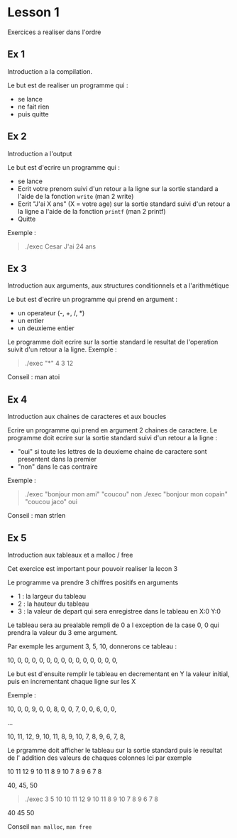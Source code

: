 # Lesson 1

Exercices a realiser dans l'ordre

## Ex 1

Introduction a la compilation.

Le but est de realiser un programme qui :
- se lance
- ne fait rien
- puis quitte

## Ex 2

Introduction a l'output

Le but est d'ecrire un programme qui :
- se lance
- Ecrit votre prenom suivi d'un retour a la ligne sur la sortie standard a l'aide de la fonction `write` (man 2 write)
- Ecrit "J'ai X ans" (X = votre age) sur la sortie standard suivi d'un retour a la ligne a l'aide de la fonction `printf` (man 2 printf)
- Quitte

Exemple :
> ./exec
Cesar
J'ai 24 ans
> 

## Ex 3

Introduction aux arguments, aux structures conditionnels et a l'arithmétique

Le but est d'ecrire un programme qui prend en argument :
- un operateur (-, +, /, *)
- un entier
- un deuxieme entier

Le programme doit ecrire sur la sortie standard le resultat de l'operation suivit d'un retour a la ligne.
Exemple :
> ./exec "*" 4 3
12
>

Conseil :
man atoi


## Ex 4

Introduction aux chaines de caracteres et aux boucles

Ecrire un programme qui prend en argument 2 chaines de caractere.
Le programme doit ecrire sur la sortie standard suivi d'un retour a la ligne :
- "oui" si toute les lettres de la deuxieme chaine de caractere sont presentent dans la premier
- "non" dans le cas contraire

Exemple :
> ./exec "bonjour mon ami" "coucou"
non
> ./exec "bonjour mon copain" "coucou jaco"
oui
>

Conseil :
man strlen

## Ex 5

Introduction aux tableaux et a malloc / free

Cet exercice est important pour pouvoir realiser la lecon 3

Le programme va prendre 3 chiffres positifs en arguments
- 1 : la largeur du tableau
- 2 : la hauteur du tableau
- 3 : la valeur de depart qui sera enregistree dans le tableau en X:0 Y:0

Le tableau sera au prealable rempli de 0 a l exception de la case 0, 0 qui prendra la valeur du 3 eme argument.

Par exemple les argument 3, 5, 10, donnerons ce tableau :

10, 0, 0,
0,  0, 0, 
0,  0, 0, 
0,  0, 0, 
0,  0, 0, 

Le but est d'ensuite remplir le tableau en decrementant en Y la valeur initial, puis en incrementant chaque ligne sur les X

Exemple :

10, 0, 0,
9,  0, 0, 
8,  0, 0, 
7,  0, 0, 
6,  0, 0, 

...

10, 11, 12,
9,  10, 11, 
8,  9,  10, 
7,  8,  9, 
6,  7,  8, 

Le prgramme doit afficher le tableau sur la sortie standard puis le resultat de l' addition des valeurs de chaques colonnes
Ici par exemple

10 11 12
9 10 11
8 9 10
7 8 9
6 7 8

40, 45, 50


> ./exec 3 5 10
10 11 12
9 10 11
8 9 10
7 8 9
6 7 8

40 45 50
> 

Conseil `man malloc`, `man free`